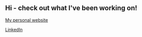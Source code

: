 ## Hi - check out what I've been working on!
[My personal website]((https://octoberg.github.io/Website/))

[LinkedIn](https://www.linkedin.com/in/maxwell-bergen-858317226/)

<!--
**ColdenJohnson/ColdenJohnson** is a ✨ _special_ ✨ repository because its `README.md` (this file) appears on your GitHub profile.

Here are some ideas to get you started:

- 🔭 I’m currently working on ...
- 🌱 I’m currently learning ...
- 👯 I’m looking to collaborate on ...
- 🤔 I’m looking for help with ...
- 💬 Ask me about ...
- 📫 How to reach me: ...
- 😄 Pronouns: ...
- ⚡ Fun fact: ...
-->
